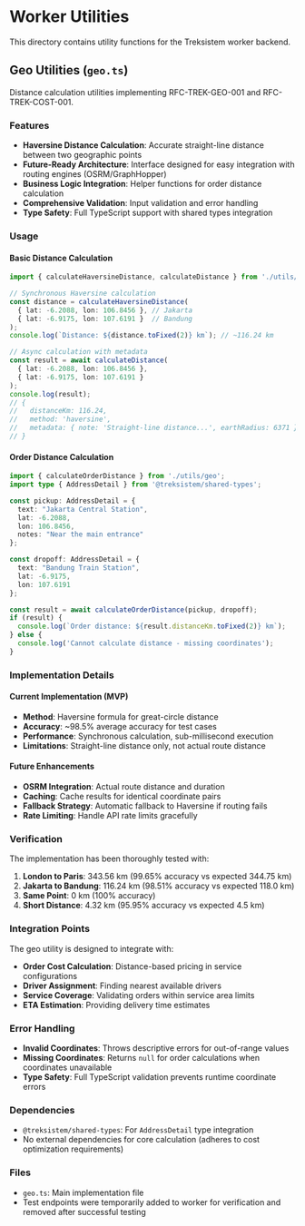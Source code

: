 # Worker Utilities

This directory contains utility functions for the Treksistem worker backend.

## Geo Utilities (`geo.ts`)

Distance calculation utilities implementing RFC-TREK-GEO-001 and RFC-TREK-COST-001.

### Features

- **Haversine Distance Calculation**: Accurate straight-line distance between two geographic points
- **Future-Ready Architecture**: Interface designed for easy integration with routing engines (OSRM/GraphHopper)
- **Business Logic Integration**: Helper functions for order distance calculation
- **Comprehensive Validation**: Input validation and error handling
- **Type Safety**: Full TypeScript support with shared types integration

### Usage

#### Basic Distance Calculation

```typescript
import { calculateHaversineDistance, calculateDistance } from './utils/geo';

// Synchronous Haversine calculation
const distance = calculateHaversineDistance(
  { lat: -6.2088, lon: 106.8456 }, // Jakarta
  { lat: -6.9175, lon: 107.6191 }  // Bandung
);
console.log(`Distance: ${distance.toFixed(2)} km`); // ~116.24 km

// Async calculation with metadata
const result = await calculateDistance(
  { lat: -6.2088, lon: 106.8456 },
  { lat: -6.9175, lon: 107.6191 }
);
console.log(result);
// {
//   distanceKm: 116.24,
//   method: 'haversine',
//   metadata: { note: 'Straight-line distance...', earthRadius: 6371 }
// }
```

#### Order Distance Calculation

```typescript
import { calculateOrderDistance } from './utils/geo';
import type { AddressDetail } from '@treksistem/shared-types';

const pickup: AddressDetail = {
  text: "Jakarta Central Station",
  lat: -6.2088,
  lon: 106.8456,
  notes: "Near the main entrance"
};

const dropoff: AddressDetail = {
  text: "Bandung Train Station",
  lat: -6.9175,
  lon: 107.6191
};

const result = await calculateOrderDistance(pickup, dropoff);
if (result) {
  console.log(`Order distance: ${result.distanceKm.toFixed(2)} km`);
} else {
  console.log('Cannot calculate distance - missing coordinates');
}
```

### Implementation Details

#### Current Implementation (MVP)
- **Method**: Haversine formula for great-circle distance
- **Accuracy**: ~98.5% average accuracy for test cases
- **Performance**: Synchronous calculation, sub-millisecond execution
- **Limitations**: Straight-line distance only, not actual route distance

#### Future Enhancements
- **OSRM Integration**: Actual route distance and duration
- **Caching**: Cache results for identical coordinate pairs
- **Fallback Strategy**: Automatic fallback to Haversine if routing fails
- **Rate Limiting**: Handle API rate limits gracefully

### Verification

The implementation has been thoroughly tested with:

1. **London to Paris**: 343.56 km (99.65% accuracy vs expected 344.75 km)
2. **Jakarta to Bandung**: 116.24 km (98.51% accuracy vs expected 118.0 km)
3. **Same Point**: 0 km (100% accuracy)
4. **Short Distance**: 4.32 km (95.95% accuracy vs expected 4.5 km)

### Integration Points

The geo utility is designed to integrate with:

- **Order Cost Calculation**: Distance-based pricing in service configurations
- **Driver Assignment**: Finding nearest available drivers
- **Service Coverage**: Validating orders within service area limits
- **ETA Estimation**: Providing delivery time estimates

### Error Handling

- **Invalid Coordinates**: Throws descriptive errors for out-of-range values
- **Missing Coordinates**: Returns `null` for order calculations when coordinates unavailable
- **Type Safety**: Full TypeScript validation prevents runtime coordinate errors

### Dependencies

- `@treksistem/shared-types`: For `AddressDetail` type integration
- No external dependencies for core calculation (adheres to cost optimization requirements)

### Files

- `geo.ts`: Main implementation file
- Test endpoints were temporarily added to worker for verification and removed after successful testing 